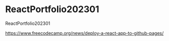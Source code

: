 # ReactPortfolio202301
ReactPortfolio202301

https://www.freecodecamp.org/news/deploy-a-react-app-to-github-pages/


